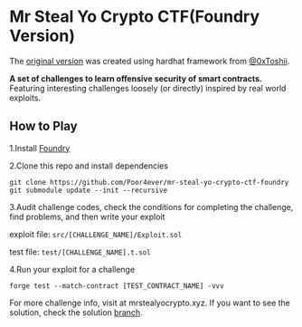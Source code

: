 # Mr Steal Yo Crypto CTF(Foundry Version)

The [original version](https://github.com/0xToshii/mr-steal-yo-crypto-ctf/tree/implement) was created using hardhat framework from [@0xToshii](https://twitter.com/0xToshii).

**A set of challenges to learn offensive security of smart contracts.** Featuring interesting challenges loosely (or directly) inspired by real world exploits.

## How to Play

1.Install  [Foundry](https://github.com/foundry-rs/foundry)

2.Clone this repo and install dependencies

```
git clone https://github.com/Poor4ever/mr-steal-yo-crypto-ctf-foundry
git submodule update --init --recursive
```

3.Audit challenge codes, check the conditions for completing the challenge, find problems, and then write your exploit

exploit file: `src/[CHALLENGE_NAME]/Exploit.sol`

test file: `test/[CHALLENGE_NAME].t.sol` 

4.Run your exploit for a challenge

```
forge test --match-contract [TEST_CONTRACT_NAME] -vvv
```

For more challenge info, visit at mrstealyocrypto.xyz. If you want to see the solution, check the solution [branch](https://github.com/Poor4ever/mr-steal-yo-crypto-ctf-foundry/tree/solution).
